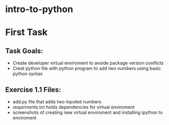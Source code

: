 # intro-to-python

# First Task

## Task Goals:

- Create developer virtual enviroment to avoide package version conflicts
- Creat python file with python program to add two numbers using basic python syntax

## Exercise 1.1 Files:

- add.py file that adds two inputed numbers
- requirments.txt holds dependencies for virtual enviroment
- screenshots of creating new virtual enviroment and installing ipython to enviroment
